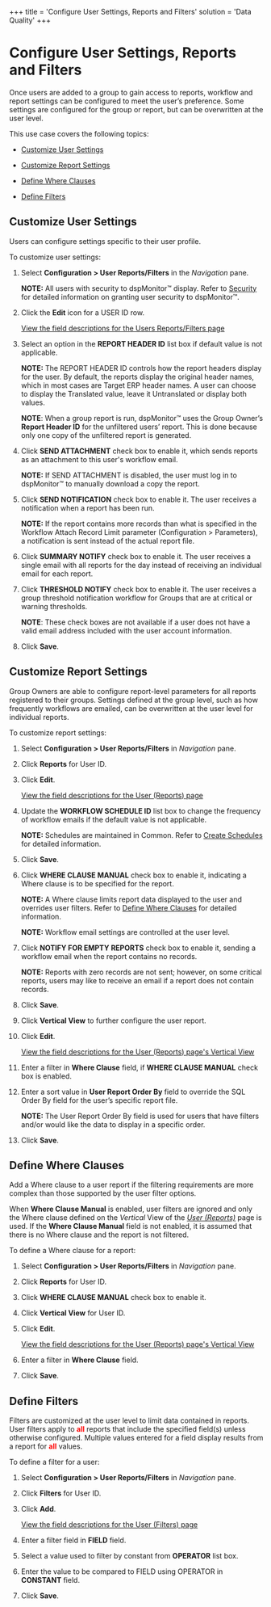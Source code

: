 +++
title = 'Configure User Settings, Reports and Filters'
solution = 'Data Quality'
+++

# Configure User Settings, Reports and Filters

Once users are added to a group to gain access to reports, workflow and
report settings can be configured to meet the user’s preference. Some
settings are configured for the group or report, but can be overwritten
at the user level.

This use case covers the following topics:

  - [Customize User Settings](#Customize_User_Settings)

  - [Customize Report Settings](#Customize_Report_Settings)

  - [Define Where Clauses](#Define_Where_Clauses)

  - [Define Filters](#Define_Filters)

## <span id="Customize_User_Settings"></span>Customize User Settings

Users can configure settings specific to their user profile.

To customize user settings:

1.  Select **Configuration \> User Reports/Filters** in the *Navigation*
    pane.
    
    **NOTE:** All users with security to dspMonitor™ display. Refer to
    [Security](../Config/Set_Up_Security_for_dspMonitor.htm) for
    detailed information on granting user security to dspMonitor™.

2.  Click the **Edit** icon for a USER ID row.
    
    [View the field descriptions for the Users Reports/Filters
    page](../Page_Desc/Users_Reports_Filters.htm)

3.  Select an option in the **REPORT HEADER ID** list box if default
    value is not applicable.
    
    **NOTE:** The REPORT HEADER ID controls how the report headers
    display for the user. By default, the reports display the original
    header names, which in most cases are Target ERP header names. A
    user can choose to display the Translated value, leave it
    Untranslated or display both values.
    
    **NOTE**: When a group report is run, dspMonitor™ uses the Group
    Owner’s **Report Header ID** for the unfiltered users’ report. This
    is done because only one copy of the unfiltered report is generated.

4.  Click **SEND ATTACHMENT** check box to enable it, which sends
    reports as an attachment to this user's workflow email.
    
    **NOTE:** If SEND ATTACHMENT is disabled, the user must log in to
    dspMonitor™ to manually download a copy the report.

5.  Click **SEND NOTIFICATION** check box to enable it. The user
    receives a notification when a report has been run.
    
    **NOTE:** If the report contains more records than what is specified
    in the Workflow Attach Record Limit parameter (Configuration \>
    Parameters), a notification is sent instead of the actual report
    file.

6.  Click **SUMMARY NOTIFY** check box to enable it. The user receives a
    single email with all reports for the day instead of receiving an
    individual email for each report.

7.  Click **THRESHOLD NOTIFY** check box to enable it. The user receives
    a group threshold notification workflow for Groups that are at
    critical or warning thresholds.
    
    <span style="font-weight: bold;">NOTE</span>: These check boxes are
    not available if a user does not have a valid email address included
    with the user account information.

8.  Click **Save**.

## <span id="Customize_Report_Settings"></span>Customize Report Settings

Group Owners are able to configure report-level parameters for all
reports registered to their groups. Settings defined at the group level,
such as how frequently workflows are emailed, can be overwritten at the
user level for individual reports.

To customize report settings:

1.  Select **Configuration \> User Reports/Filters** in *Navigation*
    pane.

2.  Click **Reports** for User ID.

3.  Click **Edit**.
    
    [View the field descriptions for the User (Reports)
    page](../Page_Desc/User_Reports_H.htm)

4.  Update the **WORKFLOW SCHEDULE ID** list box to change the frequency
    of workflow emails if the default value is not applicable.
    
    **NOTE:** Schedules are maintained in Common. Refer to [Create
    Schedules](../../../Platform/Common/Use_Cases/Create_Schedules.htm)
    for detailed information.

5.  Click **Save**.

6.  Click **WHERE CLAUSE MANUAL** check box to enable it, indicating a
    Where clause is to be specified for the report.
    
    **NOTE:** A Where clause limits report data displayed to the user
    and overrides user filters. Refer to [Define Where
    Clauses](#Define_Where_Clauses) for detailed information.
    
    **NOTE:** Workflow email settings are controlled at the user level. 

7.  Click **NOTIFY FOR EMPTY REPORTS** check box to enable it, sending a
    workflow email when the report contains no records.
    
    **NOTE:** Reports with zero records are not sent; however, on some
    critical reports, users may like to receive an email if a report
    does not contain records.

8.  Click **Save**.

9.  Click **Vertical View** to further configure the user report.

10. Click **Edit**.
    
    [View the field descriptions for the User (Reports) page's Vertical
    View](../Page_Desc/User_Reports_H.htm)

11. Enter a filter in **Where Clause** field, if **WHERE CLAUSE MANUAL**
    check box is enabled.

12. Enter a sort value in **User Report Order By** field to override the
    SQL Order By field for the user’s specific report file.
    
    **NOTE:** The User Report Order By field is used for users that have
    filters and/or would like the data to display in a specific order.

13. Click **Save**.

## <span id="Define_Where_Clauses"></span>Define Where Clauses

Add a Where clause to a user report if the filtering requirements are
more complex than those supported by the user filter options.

When **Where Clause Manual** is enabled, user filters are ignored and
only the Where clause defined on the
<span style="font-style: italic;">Vertical</span> View of the *[*User
(Reports)*](../Page_Desc/User_Reports_H.htm)* page is used. If the
**Where Clause Manual** field is not enabled, it is assumed that there
is no Where clause and the report is not filtered.

To define a Where clause for a report:

1.  Select **Configuration \> User Reports/Filters** in *Navigation*
    pane.

2.  Click **Reports** for User ID.

3.  Click **WHERE CLAUSE MANUAL** check box to enable it.

4.  Click **Vertical View** for User ID.

5.  Click **Edit**.
    
    [View the field descriptions for the User (Reports) page's Vertical
    View](../Page_Desc/User_Reports_H.htm)

6.  Enter a filter in **Where Clause** field.

7.  Click **Save**.

## <span id="Define_Filters"></span>Define Filters

Filters are customized at the user level to limit data contained in
reports. User filters apply to
**<span class="underline"><span style="color: #ff0000;">all</span></span>**
reports that include the specified field(s) unless otherwise configured.
Multiple values entered for a field display results from a report for
**<span class="underline"><span style="color: #ff0000;">all</span></span>**
values.

To define a filter for a user:

1.  Select **Configuration \> User Reports/Filters** in *Navigation*
    pane.

2.  Click **Filters** for User ID.

3.  Click **Add**.
    
    [View the field descriptions for the User (Filters)
    page](../Page_Desc/User_Filters.htm)

4.  Enter a filter field in **FIELD** field.

5.  Select a value used to filter by constant from **OPERATOR** list
    box.

6.  Enter the value to be compared to FIELD using OPERATOR in
    **CONSTANT** field.

7.  Click **Save**.
